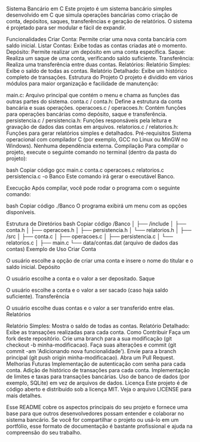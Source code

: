 Sistema Bancário em C
Este projeto é um sistema bancário simples desenvolvido em C que simula operações bancárias como criação de conta, depósitos, saques, transferências e geração de relatórios. O sistema é projetado para ser modular e fácil de expandir.

Funcionalidades
Criar Conta: Permite criar uma nova conta bancária com saldo inicial.
Listar Contas: Exibe todas as contas criadas até o momento.
Depósito: Permite realizar um depósito em uma conta específica.
Saque: Realiza um saque de uma conta, verificando saldo suficiente.
Transferência: Realiza uma transferência entre duas contas.
Relatórios:
Relatório Simples: Exibe o saldo de todas as contas.
Relatório Detalhado: Exibe um histórico completo de transações.
Estrutura do Projeto
O projeto é dividido em vários módulos para maior organização e facilidade de manutenção:

main.c: Arquivo principal que contém o menu e chama as funções das outras partes do sistema.
conta.c / conta.h: Define a estrutura da conta bancária e suas operações.
operacoes.c / operacoes.h: Contém funções para operações bancárias como depósito, saque e transferência.
persistencia.c / persistencia.h: Funções responsáveis pela leitura e gravação de dados das contas em arquivos.
relatorios.c / relatorios.h: Funções para gerar relatórios simples e detalhados.
Pré-requisitos
Sistema operacional com compilador C (por exemplo, GCC no Linux ou MinGW no Windows).
Nenhuma dependência externa.
Compilação
Para compilar o projeto, execute o seguinte comando no terminal (dentro da pasta do projeto):

bash
Copiar código
gcc main.c conta.c operacoes.c relatorios.c persistencia.c -o Banco
Este comando irá gerar o executável Banco.

Execução
Após compilar, você pode rodar o programa com o seguinte comando:

bash
Copiar código
./Banco
O programa exibirá um menu com as opções disponíveis.

Estrutura de Diretórios
bash
Copiar código
/Banco
│
├── /include
│   ├── conta.h
│   ├── operacoes.h
│   ├── persistencia.h
│   └── relatorios.h
│
├── /src
│   ├── conta.c
│   ├── operacoes.c
│   ├── persistencia.c
│   └── relatorios.c
│
├── main.c
└── data/contas.dat  (arquivo de dados das contas)
Exemplo de Uso
Criar Conta

O usuário escolhe a opção de criar uma conta e insere o nome do titular e o saldo inicial.
Depósito

O usuário escolhe a conta e o valor a ser depositado.
Saque

O usuário escolhe a conta e o valor a ser sacado (caso haja saldo suficiente).
Transferência

O usuário escolhe duas contas e o valor a ser transferido entre elas.
Relatórios

Relatório Simples: Mostra o saldo de todas as contas.
Relatório Detalhado: Exibe as transações realizadas para cada conta.
Como Contribuir
Faça um fork deste repositório.
Crie uma branch para a sua modificação (git checkout -b minha-modificacao).
Faça suas alterações e commit (git commit -am 'Adicionando nova funcionalidade').
Envie para a branch principal (git push origin minha-modificacao).
Abra um Pull Request.
Melhorias Futuras
Implementação de autenticação com senha para cada conta.
Adição de histórico de transações para cada conta.
Implementação de limites e taxas para transações bancárias.
Uso de banco de dados (por exemplo, SQLite) em vez de arquivos de dados.
Licença
Este projeto é de código aberto e distribuído sob a licença MIT. Veja o arquivo LICENSE para mais detalhes.

Esse README cobre os aspectos principais do seu projeto e fornece uma base para que outros desenvolvedores possam entender e colaborar no sistema bancário. Se você for compartilhar o projeto ou usá-lo em um portfólio, esse formato de documentação é bastante profissional e ajuda na compreensão do seu trabalho.






